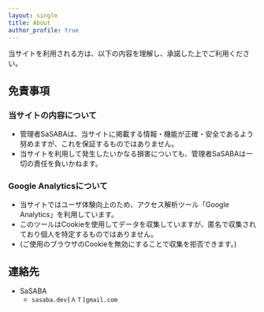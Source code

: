 ```yaml
---
layout: single
title: About
author_profile: true
---
```


当サイトを利用される方は、以下の内容を理解し、承諾した上でご利用ください。

## 免責事項

### 当サイトの内容について

- 管理者SaSABAは、当サイトに掲載する情報・機能が正確・安全であるよう努めますが、これを保証するものではありません。
- 当サイトを利用して発生したいかなる損害についても、管理者SaSABAは一切の責任を負いかねます。

### Google Analyticsについて

- 当サイトではユーザ体験向上のため、アクセス解析ツール「Google Analytics」を利用しています。
- このツールはCookieを使用してデータを収集していますが、匿名で収集されており個人を特定するものではありません。
- (ご使用のブラウザのCookieを無効にすることで収集を拒否できます。)

## 連絡先

- SaSABA
  - `sasaba.dev[ＡＴ]gmail.com`